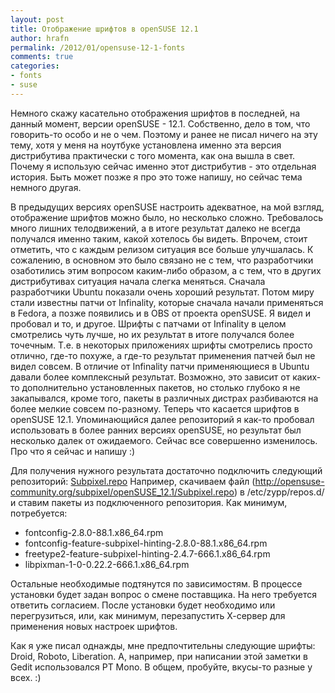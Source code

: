 ```yaml
---
layout: post
title: Отображение шрифтов в openSUSE 12.1
author: hrafn
permalink: /2012/01/opensuse-12-1-fonts
comments: true
categories:
- fonts
- suse
---
```


Немного скажу касательно отображения шрифтов в последней, на данный момент, версии openSUSE - 12.1.
Собственно, дело в том, что говорить-то особо и не о чем. Поэтому и ранее не писал ничего на эту тему, хотя у меня на ноутбуке установлена именно эта версия дистрибутива практически с того момента, как она вышла в свет. Почему я использую сейчас именно этот дистрибутив - это отдельная история. Быть может позже я про это тоже напишу, но сейчас тема немного другая.

<!--more-->

В предыдущих версиях openSUSE настроить адекватное, на мой взгляд, отображение шрифтов можно было, но несколько сложно. Требовалось много лишних телодвижений, а в итоге результат далеко не всегда получался именно таким, какой хотелось бы видеть. Впрочем, стоит отметить, что с каждым релизом ситуация все больше улучшалась. К сожалению, в основном это было связано не с тем, что разработчики озаботились этим вопросом каким-либо образом, а с тем, что в других дистрибутивах ситуация начала слегка меняться. Сначала разработчики Ubuntu показали очень хороший результат. Потом миру стали известны патчи от Infinality, которые сначала начали применяться в Fedora, а позже появились и в OBS от проекта openSUSE.
Я видел и пробовал и то, и другое. Шрифты с патчами от Infinality в целом смотрелись чуть лучше, но их результат в итоге получался более точечным. Т.е. в некоторых приложениях шрифты смотрелись просто отлично, где-то похуже, а где-то результат применения патчей был не видел совсем.
В отличие от Infinality патчи применяющиеся в Ubuntu давали более комплексный результат. Возможно, это зависит от каких-то дополнительно установленных пакетов, но столько глубоко я не закапывался, кроме того, пакеты в различных дистрах разбиваются на более мелкие совсем по-разному.
Теперь что касается шрифтов в openSUSE 12.1. Упоминающийся далее репозиторий я как-то пробовал использовать в более ранних версиях openSUSE, но результат был несколько далек от ожидаемого. Сейчас все совершенно изменилось. Про что я сейчас и напишу :)

Для получения нужного результата достаточно подключить следующий репозиторий: [Subpixel.repo](http://opensuse-community.org/subpixel/openSUSE_12.1/)
Например, скачиваем файл (http://opensuse-community.org/subpixel/openSUSE_12.1/Subpixel.repo) в /etc/zypp/repos.d/ и ставим пакеты из подключенного репозитория. Как минимум, потребуется:

* fontconfig-2.8.0-88.1.x86_64.rpm
* fontconfig-feature-subpixel-hinting-2.8.0-88.1.x86_64.rpm
* freetype2-feature-subpixel-hinting-2.4.7-666.1.x86_64.rpm
* libpixman-1-0-0.22.2-666.1.x86_64.rpm

Остальные необходимые подтянутся по зависимостям. В процессе установки будет задан вопрос о смене поставщика. На него требуется ответить согласием.
После установки будет необходимо или перегрузиться, или, как минимум, перезапустить Х-сервер для применения новых настроек шрифтов.

Как я уже писал однажды, мне предпочтительны следующие шрифты: Droid, Roboto, Liberation. А, например, при написании этой заметки в Gedit использовался PT Mono. В общем, пробуйте, вкусы-то разные у всех. :)
